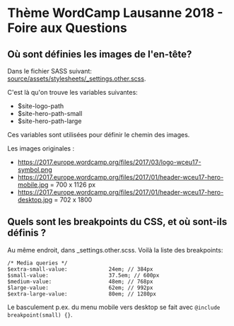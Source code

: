 # Thème WordCamp Lausanne 2018 - Foire aux Questions


## Où sont définies les images de l'en-tête?

Dans le fichier SASS suivant: [source/assets/stylesheets/_settings.other.scss](https://github.com/wp-romandie/wp-lausanne-2018-css/blob/master/source/assets/stylesheets/_settings.other.scss).

C'est là qu'on trouve les variables suivantes:

- $site-logo-path
- $site-hero-path-small
- $site-hero-path-large

Ces variables sont utilisées pour définir le chemin des images.

Les images originales : 

- https://2017.europe.wordcamp.org/files/2017/03/logo-wceu17-symbol.png
- https://2017.europe.wordcamp.org/files/2017/01/header-wceu17-hero-mobile.jpg = 700 x 1126 px
- https://2017.europe.wordcamp.org/files/2017/01/header-wceu17-hero-desktop.jpg = 702 x 1800

## Quels sont les breakpoints du CSS, et où sont-ils définis ?

Au même endroit, dans _settings.other.scss. Voilà la liste des breakpoints:

```
/* Media queries */
$extra-small-value:             24em; // 384px
$small-value:                   37.5em; // 600px
$medium-value:                  48em; // 768px
$large-value:                   62em; // 992px
$extra-large-value:             80em; // 1280px
```

Le basculement p.ex. du menu mobile vers desktop se fait avec `@include breakpoint(small) {}`.



